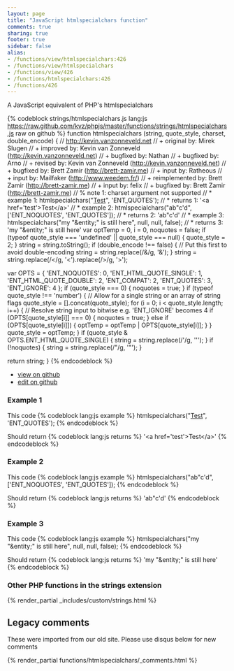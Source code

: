 ```yaml
---
layout: page
title: "JavaScript htmlspecialchars function"
comments: true
sharing: true
footer: true
sidebar: false
alias:
- /functions/view/htmlspecialchars:426
- /functions/view/htmlspecialchars
- /functions/view/426
- /functions/htmlspecialchars:426
- /functions/426
---
```

<!-- Generated by Rakefile:build -->
A JavaScript equivalent of PHP's htmlspecialchars

{% codeblock strings/htmlspecialchars.js lang:js https://raw.github.com/kvz/phpjs/master/functions/strings/htmlspecialchars.js raw on github %}
function htmlspecialchars (string, quote_style, charset, double_encode) {
  // http://kevin.vanzonneveld.net
  // +   original by: Mirek Slugen
  // +   improved by: Kevin van Zonneveld (http://kevin.vanzonneveld.net)
  // +   bugfixed by: Nathan
  // +   bugfixed by: Arno
  // +    revised by: Kevin van Zonneveld (http://kevin.vanzonneveld.net)
  // +    bugfixed by: Brett Zamir (http://brett-zamir.me)
  // +      input by: Ratheous
  // +      input by: Mailfaker (http://www.weedem.fr/)
  // +      reimplemented by: Brett Zamir (http://brett-zamir.me)
  // +      input by: felix
  // +    bugfixed by: Brett Zamir (http://brett-zamir.me)
  // %        note 1: charset argument not supported
  // *     example 1: htmlspecialchars("<a href='test'>Test</a>", 'ENT_QUOTES');
  // *     returns 1: '&lt;a href=&#039;test&#039;&gt;Test&lt;/a&gt;'
  // *     example 2: htmlspecialchars("ab\"c'd", ['ENT_NOQUOTES', 'ENT_QUOTES']);
  // *     returns 2: 'ab"c&#039;d'
  // *     example 3: htmlspecialchars("my "&entity;" is still here", null, null, false);
  // *     returns 3: 'my &quot;&entity;&quot; is still here'
  var optTemp = 0,
    i = 0,
    noquotes = false;
  if (typeof quote_style === 'undefined' || quote_style === null) {
    quote_style = 2;
  }
  string = string.toString();
  if (double_encode !== false) { // Put this first to avoid double-encoding
    string = string.replace(/&/g, '&amp;');
  }
  string = string.replace(/</g, '&lt;').replace(/>/g, '&gt;');

  var OPTS = {
    'ENT_NOQUOTES': 0,
    'ENT_HTML_QUOTE_SINGLE': 1,
    'ENT_HTML_QUOTE_DOUBLE': 2,
    'ENT_COMPAT': 2,
    'ENT_QUOTES': 3,
    'ENT_IGNORE': 4
  };
  if (quote_style === 0) {
    noquotes = true;
  }
  if (typeof quote_style !== 'number') { // Allow for a single string or an array of string flags
    quote_style = [].concat(quote_style);
    for (i = 0; i < quote_style.length; i++) {
      // Resolve string input to bitwise e.g. 'ENT_IGNORE' becomes 4
      if (OPTS[quote_style[i]] === 0) {
        noquotes = true;
      }
      else if (OPTS[quote_style[i]]) {
        optTemp = optTemp | OPTS[quote_style[i]];
      }
    }
    quote_style = optTemp;
  }
  if (quote_style & OPTS.ENT_HTML_QUOTE_SINGLE) {
    string = string.replace(/'/g, '&#039;');
  }
  if (!noquotes) {
    string = string.replace(/"/g, '&quot;');
  }

  return string;
}
{% endcodeblock %}

 - [view on github](https://github.com/kvz/phpjs/blob/master/functions/strings/htmlspecialchars.js)
 - [edit on github](https://github.com/kvz/phpjs/edit/master/functions/strings/htmlspecialchars.js)

### Example 1
This code
{% codeblock lang:js example %}
htmlspecialchars("<a href='test'>Test</a>", 'ENT_QUOTES');
{% endcodeblock %}

Should return
{% codeblock lang:js returns %}
'&lt;a href=&#039;test&#039;&gt;Test&lt;/a&gt;'
{% endcodeblock %}

### Example 2
This code
{% codeblock lang:js example %}
htmlspecialchars("ab\"c'd", ['ENT_NOQUOTES', 'ENT_QUOTES']);
{% endcodeblock %}

Should return
{% codeblock lang:js returns %}
'ab"c&#039;d'
{% endcodeblock %}

### Example 3
This code
{% codeblock lang:js example %}
htmlspecialchars("my "&entity;" is still here", null, null, false);
{% endcodeblock %}

Should return
{% codeblock lang:js returns %}
'my &quot;&entity;&quot; is still here'
{% endcodeblock %}


### Other PHP functions in the strings extension
{% render_partial _includes/custom/strings.html %}
## Legacy comments
These were imported from our old site. Please use disqus below for new comments
<div style="overflow-y: scroll; max-height: 500px;">
{% render_partial functions/htmlspecialchars/_comments.html %}
</div>

